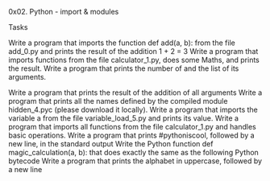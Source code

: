 0x02. Python - import & modules

Tasks

Write a program that imports the function def add(a, b): from the file add_0.py and prints the result of the addition 1 + 2 = 3
Write a program that imports functions from the file calculator_1.py, does some Maths, and prints the result.
Write a program that prints the number of and the list of its arguments.


Write a program that prints the result of the addition of all arguments
Write a program that prints all the names defined by the compiled module hidden_4.pyc (please download it locally).
Write a program that imports the variable a from the file variable_load_5.py and prints its value.
Write a program that imports all functions from the file calculator_1.py and handles basic operations.
Write a program that prints #pythoniscool, followed by a new line, in the standard output
Write the Python function def magic_calculation(a, b): that does exactly the same as the following Python bytecode
Write a program that prints the alphabet in uppercase, followed by a new line
